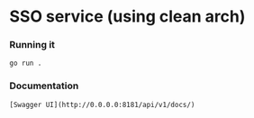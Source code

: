 # SSO service (using clean arch)

### Running it
`go run .`

### Documentation
`[Swagger UI](http://0.0.0.0:8181/api/v1/docs/)`